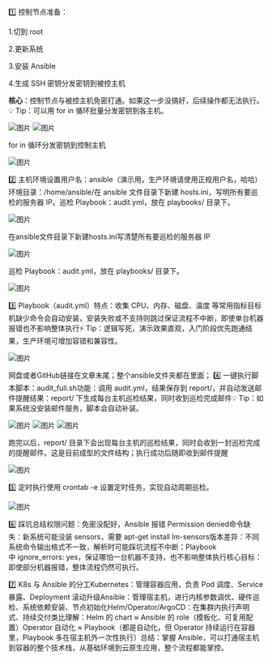 1️⃣ 控制节点准备：

1.切到 root

2.更新系统

3.安装 Ansible 

4.生成 SSH 密钥分发密钥到被控主机

**核心**：控制节点与被控主机免密打通。如果这一步没搞好，后续操作都无法执行。💡 Tip：可以用 for in 循环批量分发密钥到各主机。

![图片](http://pic.opsdev.top/pic/640)
![图片](http://pic.opsdev.top/pic/640)

 for in 循环分发密钥到控制主机
 
![图片](http://pic.opsdev.top/pic/640)

2️⃣ 主机环境设置用户名：ansible（演示用，生产环境请使用正规用户名，哈哈）环境目录：/home/ansible/在 ansible 文件目录下新建 hosts.ini，写明所有要巡检的服务器 IP。巡检 Playbook：audit.yml，放在 playbooks/ 目录下。

![图片](http://pic.opsdev.top/pic/640)

在ansible文件目录下新建hosts.ini写清楚所有要巡检的服务器 IP

![图片](http://pic.opsdev.top/pic/640)

巡检 Playbook：audit.yml，放在 playbooks/ 目录下。

![图片](http://pic.opsdev.top/pic/640)

3️⃣ Playbook（audit.yml）特点：收集 CPU、内存、磁盘、温度 等常用指标目标机缺少命令会自动安装，安装失败或不支持则跳过保证流程不中断，即使单台机器报错也不影响整体执行⚡ Tip：逻辑写死，演示效果直观，入门阶段优先跑通结果，生产环境可增加容错和兼容性。

![图片](http://pic.opsdev.top/pic/640)

网盘或者GitHub链接在文章末尾；整个ansible文件夹都在里面；
4️⃣ 一键执行脚本脚本：audit_full.sh功能：调用 audit.yml，结果保存到 report/，并自动发送邮件提醒结果：report/ 下生成每台主机巡检结果，同时收到巡检完成邮件💡 Tip：如果系统没安装邮件服务，脚本会自动补装。

![图片](http://pic.opsdev.top/pic/640)
![图片](http://pic.opsdev.top/pic/640)
![图片](http://pic.opsdev.top/pic/640)

跑完以后，report/ 目录下会出现每台主机的巡检结果，同时会收到一封巡检完成的提醒邮件。这是目前成型的文件结构；执行成功后随即收到邮件提醒

![图片](http://pic.opsdev.top/pic/640)

5️⃣ 定时执行使用 crontab -e 设置定时任务，实现自动周期巡检。

![图片](http://pic.opsdev.top/pic/640)

6️⃣ 踩坑总结权限问题：免密没配好，Ansible 报错 Permission denied命令缺失：新系统可能没装 sensors，需要 apt-get install lm-sensors版本差异：不同系统命令输出格式不一致，解析时可能踩坑流程不中断：Playbook 中 ignore_errors: yes，保证哪怕一台机器不支持，也不影响整体执行核心目标：即使部分机器报错，整体流程仍然可执行。

7️⃣ K8s 与 Ansible 的分工Kubernetes：管理容器应用，负责 Pod 调度、Service 暴露、Deployment 滚动升级Ansible：管理宿主机，进行内核参数调优、硬件巡检、系统依赖安装、节点初始化Helm/Operator/ArgoCD：在集群内执行声明式、持续交付类比理解：Helm 的 chart ≈ Ansible 的 role（模板化、可复用配置）Operator 自动化 ≈ Playbook（都是自动化，但 Operator 持续运行在容器里，Playbook 多在宿主机外一次性执行）总结：掌握 Ansible，可以打通宿主机到容器的整个技术栈，从基础环境到云原生应用，整个流程都能掌控。
